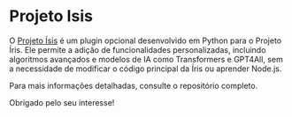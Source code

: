 # Projeto Isis

O [Projeto Ísis](https://github.com/KillovSky/Isis) é um plugin opcional desenvolvido em Python para o Projeto Íris. Ele permite a adição de funcionalidades personalizadas, incluindo algoritmos avançados e modelos de IA como Transformers e GPT4All, sem a necessidade de modificar o código principal da Íris ou aprender Node.js.

Para mais informações detalhadas, consulte o repositório completo.

Obrigado pelo seu interesse!
